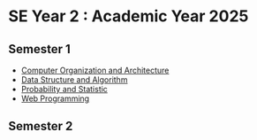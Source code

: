 # SE Year 2 : Academic Year 2025

## Semester 1

- [Computer Organization and Architecture](Computer-Organization-and-Architecture/README.md)
- [Data Structure and Algorithm](Data-Structure-and-Algorithm/README.md)
- [Probability and Statistic](Probability-and-Statistic/README.md)
- [Web Programming](Web-Programming/README.md)

## Semester 2
